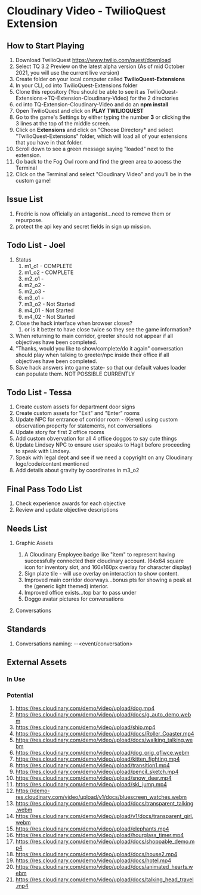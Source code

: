 # Cloudinary Video - TwilioQuest Extension

## How to Start Playing

1. Download TwilioQuest https://www.twilio.com/quest/download
2. Select TQ 3.2 Preview on the latest alpha version (As of mid October 2021, you will use the current live version)
3. Create folder on your local computer called **TwilioQuest-Extensions**
4. In your CLI, cd into TwilioQuest-Extensions folder
5. Clone this repository (You should be able to see it as TwilioQuest-Extensions->TQ-Extension-Cloudinary-Video) for the 2 directories
6. cd into TQ-Extension-Cloudinary-Video and do an **npm install**
7. Open TwilioQuest and click on **PLAY TWILIOQUEST**
8. Go to the game's Settings by either typing the number **3** or clicking the 3 lines at the top of the middle screen.
9. Click on **Extensions** and click on "Choose Directory* and select "TwilioQuest-Extensions" folder, which will load all of your extensions that you have in that folder.
10. Scroll down to see a green message saying "loaded" next to the extension.
11. Go back to the Fog Owl room and find the green area to access the Terminal
12. Click on the Terminal and select "Cloudinary Video" and you'll be in the custom game!

## Issue List
1. Fredric is now officially an antagonist...need to remove them or repurpose.
2. protect the api key and secret fields in sign up mission.

## Todo List - Joel
1. Status
   1. m1_o1 - COMPLETE
   2. m1_o2 - COMPLETE
   4. m2_o1 -
   5. m2_o2 -
   6. m2_o3 - 
   7. m3_o1 - 
   8. m3_o2 - Not Started
   9. m4_01 - Not Started
   10. m4_02 - Not Started 
2. Close the hack interface when browser closes? 
   1. or is it better to have close twice so they see the game information?
3. When returning to main corridor, greeter should not appear if all objectives have been completed.
4. "Thanks, would you like to show/complete/do it again" conversation should play when talking to greeter/npc inside their office if all objectives have been completed.
5. Save hack answers into game state- so that our default values loader can populate them. NOT POSSIBLE CURRENTLY

## Todo List - Tessa
1. Create custom assets for department door signs
2. Create custom assets for "Exit" and "Enter" rooms
3. Update NPC for entrance of corridor room - (Keren) using custom observation property for statements, not conversations
4. Update story for first 2 office rooms
5. Add custom obvervation for all 4 office doggos to say cute things
6. Update Lindsey NPC to ensure user speaks to Hagit before proceeding to speak with Lindsey.
7. Speak with legal dept and see if we need a copyright on any Cloudinary logo/code/content mentioned
8. Add details about gravity by coordinates in m3_o2

## Final Pass Todo List
1. Check experience awards for each objective
2. Review and update objective descriptions

## Needs List
1. Graphic Assets
    1. A Cloudinary Employee badge like "item" to represent having successfully connected their cloudinary account. (64x64 square icon for inventory slot, and 160x160px overlay for character display)
    2. Sign plate tile - will use overlay on interaction to show content. 
    3. Improved main corridor doorways...bonus pts for showing a peak at the (generic light themed) interior.
    4. Improved office exists...top bar to pass under
    5. Doggo avatar pictures for conversations
  
    
1. Conversations

## Standards
1. Conversations naming: <mission>-<actor>-<event/conversation>


## External Assets
### In Use

### Potential
1. https://res.cloudinary.com/demo/video/upload/dog.mp4
1. https://res.cloudinary.com/demo/video/upload/docs/g_auto_demo.webm
1. https://res.cloudinary.com/demo/video/upload/ship.mp4
1. https://res.cloudinary.com/demo/video/upload/docs/Roller_Coaster.mp4
1. https://res.cloudinary.com/demo/video/upload/docs/walking_talking.webm
1. https://res.cloudinary.com/demo/video/upload/dog_orig_qflwce.webm
1. https://res.cloudinary.com/demo/video/upload/kitten_fighting.mp4
1. https://res.cloudinary.com/demo/video/upload/transition1.mp4
1. https://res.cloudinary.com/demo/video/upload/pencil_sketch.mp4
1. https://res.cloudinary.com/demo/video/upload/snow_deer.mp4
1. https://res.cloudinary.com/demo/video/upload/ski_jump.mp4
1. https://demo-res.cloudinary.com/video/upload/v1/docs/bluescreen_watches.webm
1. https://res.cloudinary.com/demo/video/upload/docs/transparent_talking.webm
1. https://res.cloudinary.com/demo/video/upload/v1/docs/transparent_girl.webm
1. https://res.cloudinary.com/demo/video/upload/elephants.mp4
1. https://res.cloudinary.com/demo/video/upload/hourglass_timer.mp4
1. https://res.cloudinary.com/demo/video/upload/docs/shoppable_demo.mp4
1. https://res.cloudinary.com/demo/video/upload/docs/house2.mp4
1. https://res.cloudinary.com/demo/video/upload/docs/hotel.mp4
1. https://res.cloudinary.com/demo/video/upload/docs/animated_hearts.webm
1. https://res.cloudinary.com/demo/video/upload/docs/talking_head_travel.mp4